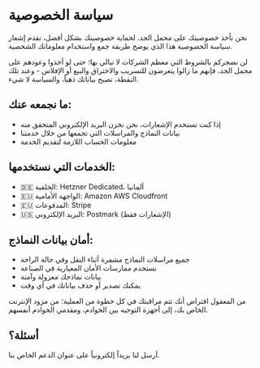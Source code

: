 # سياسة الخصوصية

نحن نأخذ خصوصيتك على محمل الجد. لحماية خصوصيتك بشكل أفضل، نقدم إشعار سياسة الخصوصية هذا الذي يوضح طريقة جمع واستخدام معلوماتك الشخصية.

لن نضجركم بالشروط التي معظم الشركات لا تبالي بها؛ حتى لو أخذوا وعودهم على محمل الجد، فإنهم ما زالوا يتعرضون للتسريب والاختراق والبيع أو الإفلاس - وعند تلك النقطة، تصبح بياناتك ذهباً، والسياسة لا شيء.

## ما نجمعه عنك:

- إذا كنت تستخدم الإشعارات، نحن نخزن البريد الإلكتروني المتحقق منه
- بيانات النماذج والمراسلات التي تجمعها من خلال خدمتنا
- معلومات الحساب اللازمة لتقديم الخدمة

## الخدمات التي نستخدمها:

- 🇩🇪 الخلفية: Hetzner Dedicated، ألمانيا
- 🇪🇺 الواجهة الأمامية: Amazon AWS Cloudfront
- 🇪🇺 المدفوعات: Stripe
- 🇺🇸 البريد الإلكتروني: Postmark (الإشعارات فقط)

## أمان بيانات النماذج:

- جميع مراسلات النماذج مشفرة أثناء النقل وفي حالة الراحة
- نستخدم ممارسات الأمان المعيارية في الصناعة
- بيانات نماذجك معزولة وآمنة
- يمكنك تصدير أو حذف بياناتك في أي وقت

من المعقول افتراض أنك تتم مراقبتك في كل خطوة من العملية؛ من مزود الإنترنت الخاص بك، إلى أجهزة التوجيه بين الخوادم، ومقدمي الخوادم أنفسهم.

## أسئلة؟

أرسل لنا بريداً إلكترونياً على عنوان الدعم الخاص بنا.